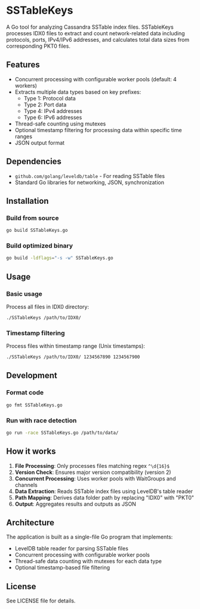 # SSTableKeys

A Go tool for analyzing Cassandra SSTable index files. SSTableKeys processes IDX0 files to extract and count network-related data including protocols, ports, IPv4/IPv6 addresses, and calculates total data sizes from corresponding PKT0 files.

## Features

- Concurrent processing with configurable worker pools (default: 4 workers)
- Extracts multiple data types based on key prefixes:
  - Type 1: Protocol data
  - Type 2: Port data  
  - Type 4: IPv4 addresses
  - Type 6: IPv6 addresses
- Thread-safe counting using mutexes
- Optional timestamp filtering for processing data within specific time ranges
- JSON output format

## Dependencies

- `github.com/golang/leveldb/table` - For reading SSTable files
- Standard Go libraries for networking, JSON, synchronization

## Installation

### Build from source

```bash
go build SSTableKeys.go
```

### Build optimized binary

```bash
go build -ldflags="-s -w" SSTableKeys.go
```

## Usage

### Basic usage

Process all files in IDX0 directory:
```bash
./SSTableKeys /path/to/IDX0/
```

### Timestamp filtering

Process files within timestamp range (Unix timestamps):
```bash
./SSTableKeys /path/to/IDX0/ 1234567890 1234567900
```

## Development

### Format code
```bash
go fmt SSTableKeys.go
```

### Run with race detection
```bash
go run -race SSTableKeys.go /path/to/data/
```

## How it works

1. **File Processing**: Only processes files matching regex `^\d{16}$`
2. **Version Check**: Ensures major version compatibility (version 2)
3. **Concurrent Processing**: Uses worker pools with WaitGroups and channels
4. **Data Extraction**: Reads SSTable index files using LevelDB's table reader
5. **Path Mapping**: Derives data folder path by replacing "IDX0" with "PKT0"
6. **Output**: Aggregates results and outputs as JSON

## Architecture

The application is built as a single-file Go program that implements:
- LevelDB table reader for parsing SSTable files
- Concurrent processing with configurable worker pools
- Thread-safe data counting with mutexes for each data type
- Optional timestamp-based file filtering

## License

See LICENSE file for details.